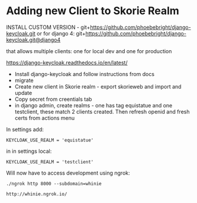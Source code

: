 Adding new Client to Skorie Realm
=============

INSTALL CUSTOM VERSION - git+https://github.com/phoebebright/django-keycloak.git or for django 4: 
git+https://github.com/phoebebright/django-keycloak.git@django4

that allows multiple clients: one for local dev and one for production

https://django-keycloak.readthedocs.io/en/latest/

- Install django-keycloak and follow instructions from docs
- migrate
- Create new client in Skorie realm - export skorieweb and import and update
- Copy secret from creentials tab
- in django admin, create realms - one has tag equistatue and one testclient, these match 2 clients created.  Then refresh openid and fresh certs from actions menu

In settings add:

    KEYCLOAK_USE_REALM = 'equistatue'

in in settings local:

    KEYCLOAK_USE_REALM = 'testclient'


Will now have to access development using ngrok:

    ./ngrok http 8000 --subdomain=whinie

    http://whinie.ngrok.io/

